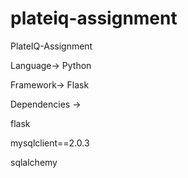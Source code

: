 # plateiq-assignment
PlateIQ-Assignment

Language-> Python

Framework-> Flask

Dependencies ->

flask

mysqlclient==2.0.3

sqlalchemy
